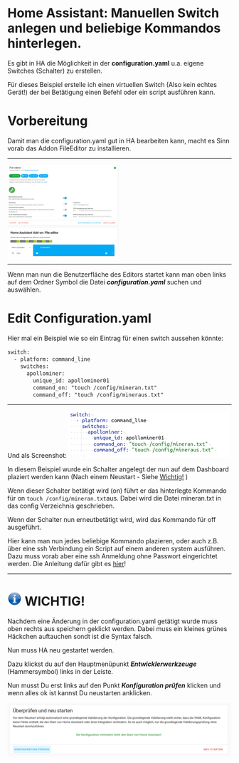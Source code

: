 # Home Assistant: Manuellen Switch anlegen und beliebige Kommandos hinterlegen.

Es gibt in HA die Möglichkeit in der **configuration.yaml** u.a. eigene Switches (Schalter) zu erstellen.

Für dieses Beispiel erstelle ich einen virtuellen Switch (Also kein echtes Gerät!) der bei Betätigung einen Befehl oder ein script ausführen kann.

# Vorbereitung

Damit man die configuration.yaml gut in HA bearbeiten kann, macht es Sinn vorab das Addon FileEditor zu installieren.

---
<img src="/Images/fileEditor.png" width="50%" >

---

Wenn man nun die Benutzerfläche des Editors startet kann man oben links auf dem Ordner Symbol die Datei ***configuration.yaml*** suchen und auswählen.

# Edit Configuration.yaml

Hier mal ein Beispiel wie so ein Eintrag für einen switch aussehen könnte:

```
switch:
  - platform: command_line
    switches:
      apollominer:
        unique_id: apollominer01
        command_on: "touch /config/mineran.txt"
        command_off: "touch /config/mineraus.txt"
```

---
Und als Screenshot:
<img src="/Images/switch.png">


In diesem Beispiel wurde ein Schalter angelegt der nun auf dem Dashboard plaziert werden kann (Nach einem Neustart - Siehe [Wichtig!](#-wichtig) )

Wenn dieser Schalter betätigt wird (on) führt er das hinterlegte Kommando für on `touch /config/mineran.txt`aus. Dabei wird die Datei mineran.txt in das config Verzeichnis geschrieben.

Wenn der Schalter nun erneutbetätigt wird, wird das Kommando für off ausgeführt.

Hier kann man nun jedes beliebige Kommando plazieren, oder auch z.B. über eine ssh Verbindung ein Script auf einem anderen system ausführen.
Dazu muss vorab aber eine ssh Anmeldung ohne Passwort eingerichtet werden. Die Anleitung dafür gibt es [hier](https://github.com/buerzel/HomeAssistant_Miner/blob/main/ssh_connect.md)!


---

# <img src="/Images/info.png" width="32"> WICHTIG! 

Nachdem eine Änderung in der configuration.yaml getätigt wurde muss oben rechts aus speichern geklickt werden. Dabei muss ein kleines grünes Häckchen auftauchen sondt ist die Syntax falsch.

Nun muss HA neu gestartet werden.

Dazu klickst du auf den Hauptmenüpunkt ***Entwicklerwerkzeuge*** (Hammersymbol) links in der Leiste.

Nun musst Du erst links auf den Punkt ***Konfiguration prüfen*** klicken und wenn alles ok ist kannst Du neustarten anklicken.

<img src="/Images/neustart.png">
